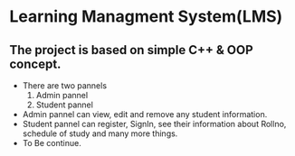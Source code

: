 # Learning Managment System(LMS)

## The project is based on simple C++ & OOP concept.

- There are two pannels
  1. Admin pannel
  2. Student pannel
- Admin pannel can view, edit and remove any student information.
- Student pannel can register, SignIn, see their information about Rollno, schedule of study and many more things.
- To Be continue.
